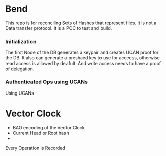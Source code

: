 # Bend 

This repo is for reconciling Sets of Hashes that represent files. It is not a Data transfer protocol. It is a POC to test and build.

### Initialization 
The first Node of the DB generates a keypair and creates UCAN proof for the DB. It also can generate a preshaed key
to use for acceess, otherwise read access is allowed by deafult. And write access needs to have a proof of delegation. 

### Authenticated Ops using UCANs
Using UCANs


# Vector Clock
- BAO encoding of the Vector Clock
- Current Head or Root hash
-

Every Operation is Recorded 

 